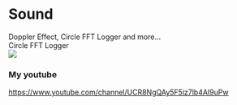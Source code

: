 # Sound
Doppler Effect, Circle FFT Logger and more...<br>
Circle FFT Logger<br>
[![](http://img.youtube.com/vi/gL1uEVXr6ZY/0.jpg)](http://www.youtube.com/watch?v=gL1uEVXr6ZY "")<br>
### My youtube
https://www.youtube.com/channel/UCR8NgQAy5F5iz7lb4AI9uPw
